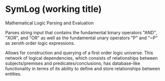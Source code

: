 # SymLog (working title)
Mathematical Logic Parsing and Evaluation


Parses string input that contains the fundamental binary operators "AND", "XOR", and "OR" as well as the fundamental unary operators "P" and "~P" as zeroth order logic expressions.

Allows for construction and querying of a first order logic universe. This network of logical dependencies, which consists of relationships between subjects/premises and predicates/conclusions, has database-like functionality in terms of its ability to define and store relationships between entities. 
